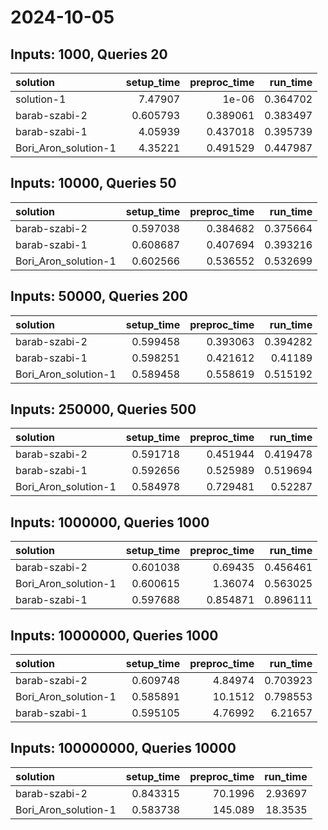 # 2024-10-05

## Inputs: 1000, Queries 20

| solution             |   setup_time |   preproc_time |   run_time |
|:---------------------|-------------:|---------------:|-----------:|
| solution-1           |     7.47907  |       1e-06    |   0.364702 |
| barab-szabi-2        |     0.605793 |       0.389061 |   0.383497 |
| barab-szabi-1        |     4.05939  |       0.437018 |   0.395739 |
| Bori_Aron_solution-1 |     4.35221  |       0.491529 |   0.447987 |

## Inputs: 10000, Queries 50

| solution             |   setup_time |   preproc_time |   run_time |
|:---------------------|-------------:|---------------:|-----------:|
| barab-szabi-2        |     0.597038 |       0.384682 |   0.375664 |
| barab-szabi-1        |     0.608687 |       0.407694 |   0.393216 |
| Bori_Aron_solution-1 |     0.602566 |       0.536552 |   0.532699 |

## Inputs: 50000, Queries 200

| solution             |   setup_time |   preproc_time |   run_time |
|:---------------------|-------------:|---------------:|-----------:|
| barab-szabi-2        |     0.599458 |       0.393063 |   0.394282 |
| barab-szabi-1        |     0.598251 |       0.421612 |   0.41189  |
| Bori_Aron_solution-1 |     0.589458 |       0.558619 |   0.515192 |

## Inputs: 250000, Queries 500

| solution             |   setup_time |   preproc_time |   run_time |
|:---------------------|-------------:|---------------:|-----------:|
| barab-szabi-2        |     0.591718 |       0.451944 |   0.419478 |
| barab-szabi-1        |     0.592656 |       0.525989 |   0.519694 |
| Bori_Aron_solution-1 |     0.584978 |       0.729481 |   0.52287  |

## Inputs: 1000000, Queries 1000

| solution             |   setup_time |   preproc_time |   run_time |
|:---------------------|-------------:|---------------:|-----------:|
| barab-szabi-2        |     0.601038 |       0.69435  |   0.456461 |
| Bori_Aron_solution-1 |     0.600615 |       1.36074  |   0.563025 |
| barab-szabi-1        |     0.597688 |       0.854871 |   0.896111 |

## Inputs: 10000000, Queries 1000

| solution             |   setup_time |   preproc_time |   run_time |
|:---------------------|-------------:|---------------:|-----------:|
| barab-szabi-2        |     0.609748 |        4.84974 |   0.703923 |
| Bori_Aron_solution-1 |     0.585891 |       10.1512  |   0.798553 |
| barab-szabi-1        |     0.595105 |        4.76992 |   6.21657  |

## Inputs: 100000000, Queries 10000

| solution             |   setup_time |   preproc_time |   run_time |
|:---------------------|-------------:|---------------:|-----------:|
| barab-szabi-2        |     0.843315 |        70.1996 |    2.93697 |
| Bori_Aron_solution-1 |     0.583738 |       145.089  |   18.3535  |